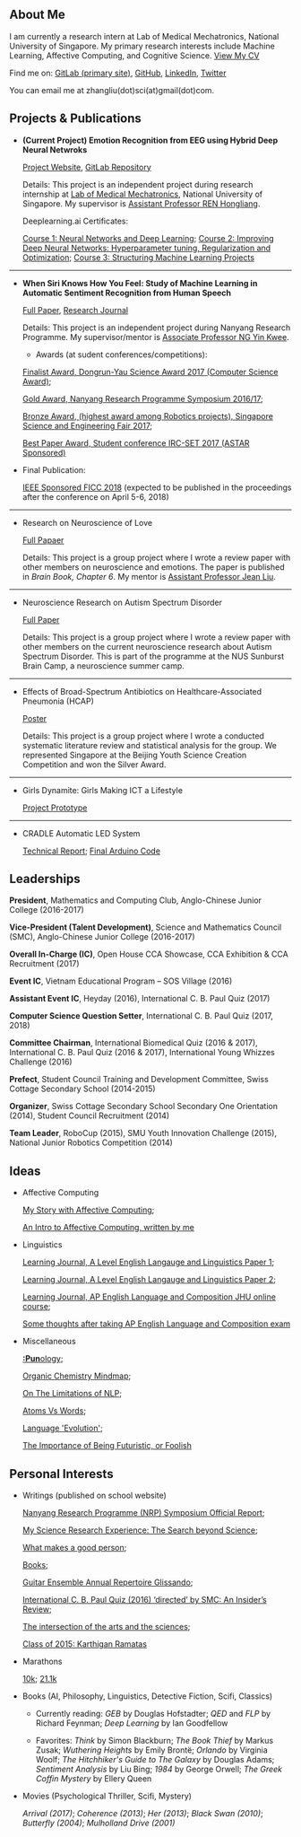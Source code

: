## About Me

I am currently a research intern at Lab of Medical Mechatronics, National University of Singapore. My primary research interests include Machine Learning, Affective Computing, and Cognitive Science. [View My CV](https://github.com/zhangliu6/pdfs/blob/master/Zhang%20Liu's%20CV_25%20Feb.pdf)

Find me on: [GitLab (primary site)](https://gitlab.com/Liu6), [GitHub](https://github.com/zhangliu6), [LinkedIn](https://www.linkedin.com/in/liu-zhang-384a85132/), [Twitter](https://twitter.com/ireallyloveELL)

You can email me at zhangliu(dot)sci(at)gmail(dot)com.

## Projects & Publications

* **(Current Project) Emotion Recognition from EEG using Hybrid Deep Neural Netwroks**

  [Project Website](https://sites.google.com/view/liu-zhang/home), [GitLab Repository](https://gitlab.com/mobarakol.islam/Zhang_Liu.git)

  Details: This project is an independent project during research internship at [Lab of Medical Mechatronics](http://bioeng.nus.edu.sg/mm/), National University of Singapore. My supervisor is [Assistant Professor REN Hongliang](http://www.bioeng.nus.edu.sg/people/PI/REN/).

  Deeplearning.ai Certificates: 

  [Course 1: Neural Networks and Deep Learning](https://github.com/zhangliu6/pdfs/blob/master/Deeplearning%20Course%201%20Certificate.pdf);
  [Course 2: Improving Deep Neural Networks: Hyperparameter tuning, Regularization and Optimization](https://github.com/zhangliu6/pdfs/blob/master/Deeplearning%20Course%202%20Certificate.pdf);
  [Course 3: Structuring Machine Learning Projects](https://github.com/zhangliu6/pdfs/blob/master/Deeplearning%20Course%203%20Certificate.pdf)

***

* **When Siri Knows How You Feel: Study of Machine Learning in Automatic Sentiment Recognition from Human Speech**

  [Full Paper](https://github.com/zhangliu6/pdfs/blob/master/FICC%202018_Camera%20Ready%20Version_FINAL.pdf), [Research Journal](https://github.com/zhangliu6/pdfs/blob/master/Research%20Journal.pdf)

  Details: This project is an independent project during Nanyang Research Programme. My supervisor/mentor is [Associate Professor NG Yin Kwee](http://research.ntu.edu.sg/expertise/academicprofile/Pages/StaffProfile.aspx?ST_EMAILID=MYKNG).

  * Awards (at sudent conferences/competitions): 
  
   [Finalist Award, Dongrun-Yau Science Award 2017 (Computer Science Award)](http://www.yau-awards.science/?page_id=3630#pll_switcher);
      
   [Gold Award, Nanyang Research Programme Symposium 2016/17](http://www.ntu.edu.sg/TalentOutreach/NRP/Pages/index.aspx); 
      
   [Bronze Award, (highest award among Robotics projects), Singapore Science and Engineering Fair 2017](http://www.science.edu.sg/events/Pages/SSEFAwardWinners2017.aspx);
    
   [Best Paper Award, Student conference IRC-SET 2017 (ASTAR Sponsored)](http://ircset.org/main/conference-2017/)

 * Final Publication:

   [IEEE Sponsored FICC 2018](http://saiconference.com/FICC2018/Agenda) (expected to be published in the proceedings after the conference on April 5-6, 2018)

***

* Research on Neuroscience of Love

    [Full Papaer](https://github.com/zhangliu6/pdfs/blob/master/Neuroscience%20of%20Love_ACJC_Finalised.pdf)

    Details: This project is a group project where I wrote a review paper with other members on neuroscience and emotions. The paper is published in *Brain Book, Chapter 6*. My mentor is [Assistant Professor Jean Liu](https://www.yale-nus.edu.sg/about/faculty/jean-liu/).

***

* Neuroscience Research on Autism Spectrum Disorder

    [Full Paper](https://github.com/zhangliu6/pdfs/blob/master/Autism%20Spectrum%20Disorder_ACJC_STEP-NUS%20Sunburnst%20Camp%202017.pdf)

    Details: This project is a group project where I wrote a review paper with other members on the current neuroscience research about Autism Spectrum Disorder. This is part of the programme at the NUS Sunburst Brain Camp, a neuroscience summer camp. 

***

* Effects of Broad-Spectrum Antibiotics on Healthcare-Associated Pneumonia (HCAP)

    [Poster](https://github.com/zhangliu6/pdfs/blob/master/Pneumonia%20poster%20FINAL.pdf)

    Details: This project is a group project where I wrote a conducted systematic literature review and statistical analysis for the group. We represented Singapore at the Beijing Youth Science Creation Competition and won the Silver Award.

***

* Girls Dynamite: Girls Making ICT a Lifestyle

    [Project Prototype](https://github.com/zhangliu6/pdfs/blob/master/WR_Final.pdf)

***

* CRADLE Automatic LED System

    [Technical Report](https://github.com/zhangliu6/pdfs/blob/master/Technical%20Report.pdf); [Final Arduino Code](https://github.com/zhangliu6/pdfs/blob/master/Final%20Arduino%20Code.pdf)

## Leaderships

  **President**, Mathematics and Computing Club, Anglo-Chinese Junior College (2016-2017)

  **Vice-President (Talent Development)**, Science and Mathematics Council (SMC), Anglo-Chinese Junior
College (2016-2017)

  **Overall In-Charge (IC)**, Open House CCA Showcase, CCA Exhibition & CCA Recruitment (2017)

  **Event IC**, Vietnam Educational Program – SOS Village (2016)

  **Assistant Event IC**, Heyday (2016), International C. B. Paul Quiz (2017)

  **Computer Science Question Setter**, International C. B. Paul Quiz (2017, 2018)

  **Committee Chairman**, International Biomedical Quiz (2016 & 2017), International C. B. Paul Quiz
(2016 & 2017), International Young Whizzes Challenge (2016)

  **Prefect**, Student Council Training and Development Committee, Swiss Cottage Secondary School
(2014-2015)

  **Organizer**, Swiss Cottage Secondary School Secondary One Orientation (2014), Student Council Recruitment (2014)
  
  **Team Leader**, RoboCup (2015), SMU Youth Innovation Challenge (2015), National Junior Robotics
Competition (2014)

## Ideas

* Affective Computing 

    [My Story with Affective Computing](https://github.com/zhangliu6/pdfs/blob/master/My%20Aspiration_Affective%20Computing.pdf); 
    
    [An Intro to Affective Computing, written by me](https://github.com/zhangliu6/pdfs/blob/master/Introduction%20to%20Affective%20Computing.pdf)

* Linguistics

    [Learning Journal, A Level English Langauge and Linguistics Paper 1](https://github.com/zhangliu6/pdfs/blob/master/ELL%20P1.pdf);

    [Learning Journal, A Level English Langauge and Linguistics Paper 2](https://github.com/zhangliu6/pdfs/blob/master/ELL%20P2%20Updated.pdf);

    [Learning Journal, AP English Language and Composition JHU online course](https://github.com/zhangliu6/pdfs/blob/master/AP%20ELC.pdf%202.zip);
    
    [Some thoughts after taking AP English Language and Composition exam](https://github.com/zhangliu6/pdfs/blob/master/Final%20Process%20Letter.pdf)

* Miscellaneous

    [**:Pun**ology](https://github.com/zhangliu6/pdfs/blob/master/Punology.pdf);

    [Organic Chemistry Mindmap](https://github.com/zhangliu6/pdfs/blob/master/IMG_9163.jpg);

    [On The Limitations of NLP](https://github.com/zhangliu6/pdfs/blob/master/On_Limitations_of_NLP.md);

    [Atoms Vs Words](https://github.com/zhangliu6/pdfs/blob/master/Atoms_vs_Words.md);

    [Language 'Evolution'](https://github.com/zhangliu6/pdfs/blob/master/Language_'Evolution'.md);

   [The Importance of Being Futuristic, or Foolish](https://github.com/zhangliu6/pdfs/blob/master/The_Importance_of_Being_Futuristic_or_Foolish.md)

## Personal Interests

* Writings (published on school website)
  
    [Nanyang Research Programme (NRP) Symposium Official Report](http://acjc.moe.edu.sg/showcase/2017/nanyang-research-project-symposium);
   
    [My Science Research Experience: The Search beyond Science](https://acjcmaniac.learnaholic.com/?p=19328);  
   
    [What makes a good person](https://acjcmaniac.learnaholic.com/?p=18937);
   
    [Books](https://acjcmaniac.learnaholic.com/?p=18945);
    
    [Guitar Ensemble Annual Repertoire Glissando](https://acjcmaniac.learnaholic.com/?p=17542);
   
    [International C. B. Paul Quiz (2016) ‘directed’ by SMC: An Insider’s Review](https://acjcmaniac.learnaholic.com/?p=17560);
    
    [The intersection of the arts and the sciences](https://acjcmaniac.learnaholic.com/?p=17279);
    
    [Class of 2015: Karthigan Ramatas](https://acjcmaniac.learnaholic.com/?p=17182)
   
* Marathons

    [10k](https://github.com/zhangliu6/pdfs/blob/master/21414.pdf); [21.1k](https://github.com/zhangliu6/pdfs/blob/master/SCSM%202017%20Cert.pdf)

* Books (AI, Philosophy, Linguistics, Detective Fiction, Scifi, Classics)

  * Currently reading: 
    *GEB* by Douglas Hofstadter; 
    *QED* and *FLP* by Richard Feynman; 
    *Deep Learning* by Ian Goodfellow
  
  * Favorites: 
    *Think* by Simon Blackburn; 
    *The Book Thief* by Markus Zusak; 
    *Wuthering Heights* by Emily Brontë; 
    *Orlando* by Virginia Woolf; 
    *The Hitchhiker's Guide to The Galaxy* by Douglas Adams; 
    *Sentiment Analysis* by Liu Bing; 
    *1984* by George Orwell; 
    *The Greek Coffin Mystery* by Ellery Queen
  
* Movies (Psychological Thriller, Scifi, Mystery)

    *Arrival (2017)*; *Coherence (2013)*; *Her (2013)*; *Black Swan (2010)*; *Butterfly (2004)*; *Mulholland Drive (2001)*
